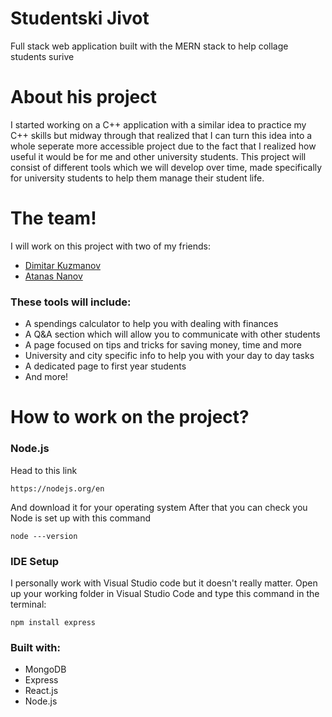 # Studentski Jivot
Full stack web application built with the MERN stack to help collage students surive

# About his project

I started working on a C++ application with a similar idea to practice my C++ skills but midway through that realized
that I can turn this idea into a whole seperate more accessible project due to the fact that I realized
how useful it would be for me and other university students. This project will consist of different tools which we will develop
over time, made specifically for university students to help them manage their student life.

# The team!
I will work on this project with two of my friends:
* [Dimitar Kuzmanov](https://github.com/Sylo369)
* [Atanas Nanov](https://github.com/AtanasNanov)

### These tools will include:

* A spendings calculator to help you with dealing with finances
* A Q&A section which will allow you to communicate with other students
* A page focused on tips and tricks for saving money, time and more
* University and city specific info to help you with your day to day tasks
* A dedicated page to first year students
* And more!

# How to work on the project?

### Node.js
Head to this link
```
https://nodejs.org/en
```

And download it for your operating system
After that you can check you Node is set up with this command

```
node ---version
```

### IDE Setup
I personally work with Visual Studio code but it doesn't really matter.
Open up your working folder in Visual Studio Code and type this command in the terminal:

```
npm install express
```

### Built with:

* MongoDB
* Express
* React.js
* Node.js
